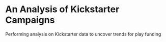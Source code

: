 # An Analysis of Kickstarter Campaigns
Performing analysis on Kickstarter data to uncover trends for play funding
